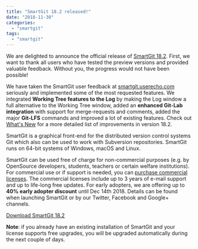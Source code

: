 ```yaml
---
title: "SmartGit 18.2 released!"
date: "2018-11-30"
categories: 
  - "smartgit"
tags: 
  - "smartgit"
---
```


We are delighted to announce the official release of [SmartGit 18.2](http://www.syntevo.com/smartgit/). First, we want to thank all users who have tested the preview versions and provided valuable feedback. Without you, the progress would not have been possible!

We have taken the SmartGit user feedback at [smartgit.userecho.com](https://smartgit.userecho.com) seriously and implemented some of the most requested features. We integrated **Working Tree features to the Log** by making the Log window a full alternative to the Working Tree window, added an **enhanced Git-Lab integration** with support for merge-requests and comments, added the major **Git-LFS** commands and improved a lot of existing features. Check out [What's New](http://www.syntevo.com/smartgit/whats-new) for a more detailed list of improvements in version 18.2.

SmartGit is a graphical front-end for the distributed version control systems Git which also can be used to work with Subversion repositories. SmartGit runs on 64-bit systems of Windows, macOS and Linux.

SmartGit can be used free of charge for non-commercial purposes (e.g. by OpenSource developers, students, teachers or certain welfare institutions). For commercial use or if support is needed, you can [purchase commercial licenses](http://www.syntevo.com/smartgit/purchase). The commercial licenses include up to 3 years of e-mail support and up to life-long free updates. For early adopters, we are offering up to **40% early adopter discount** until Dec 14th 2018. Details can be found when launching SmartGit or by our Twitter, Facebook and Google+ channels.

[Download SmartGit 18.2](http://www.syntevo.com/smartgit/download)

**Note**: if you already have an existing installation of SmartGit and your license supports free upgrades, you will be upgraded automatically during the next couple of days.
